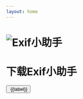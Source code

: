```yaml
---
layout: home
---
```



<script lang="ts" setup>
import { ref, onMounted } from 'vue';
import { withBase } from 'vitepress'
const platforms = [{
label: 'Windows',
icon: '/Windows.svg'
}, {
label: 'MacOS',
icon: '/MacOS.svg'
},{
label: 'Linux',
icon: '/Linux.svg'
},{
label: 'Android',
icon: '/Android.svg'
},{
label: 'iOS',
icon: '/iOS.svg'
}];

const currentPlatform = ref('Unknown');

onMounted(() => {
  
currentPlatform.value = sessionStorage.getItem('platform') || getCurrentPlatform();

function getCurrentPlatform(): String {
  const userAgent = navigator.userAgent;
  if (/Windows/i.test(userAgent)) {
    return 'Windows';
  } else if (/Macintosh/i.test(userAgent) || /MacIntel/i.test(userAgent)) {
    return 'MacOS';
  } else if (/Linux/i.test(userAgent)) {
    return 'Linux';
  }

  if (/Android/i.test(userAgent)) {
    return 'Android';
  } else if (/iPhone|iPad|iPod|iOS/i.test(userAgent)) {
    return 'iOS';
  }

  return 'Unknown';
}

})

function changePlatform(platform: String) {
  currentPlatform.value = platform;
  sessionStorage.setItem('platform', platform);
}

function wip(e){
  e.preventDefault();
  alert('敬请期待！');
}

</script>

<div class="download">
<h1>
<img src="/logo.svg" alt="Exif小助手">
</h1>
<h1>下载Exif小助手</h1>
<div class="download-buttons">
<button class="download-button" :class="{ 'active': currentPlatform === label }" v-for="{label,icon} in platforms" :key="label"
@click="changePlatform(label)">
<img class="icon" :src="withBase(icon)"/> {{label}}
</button>
</div>
<div class="download-area">
<template v-if="currentPlatform === 'Windows'">
 <h4>Windows下载</h4>
<div>
<h6>二进制文件</h6>
<a class="download-link" target="_blank" download :href="withBase('/release/Exif小助手_windows_x64.exe')">⬇️ EXE</a>
<a class="download-link" target="_blank" download :href="withBase('/release/Exif小助手_windows_x64.msix')">⬇️ MSIX</a>
<a class="download-link" target="_blank" download :href="withBase('/release/Exif小助手_windows_x64.zip')">⬇️ ZIP</a>
</div>
<div>
<div>
<h6>Microsoft Store</h6>
<a class="download-link" @click="wip">
<img src="/microsoft-store.svg"/>
</a>
</div>
</div>
</template>
<template v-if="currentPlatform === 'MacOS'">
 <h4>MacOS下载</h4>
<div>
<h6>二进制文件</h6>
<a class="download-link" target="_blank" download :href="withBase('/release/Exif小助手.dmg')">⬇️ DMG</a>
</div>
<div>
<div>
<h6>Apple Store</h6>
<a class="download-link" @click="wip">
<img src="/apple-store.svg"/>
</a>
</div>
</div>
</template>
<template v-if="currentPlatform === 'Linux'">
 <h4>Linux下载</h4>
<div>
<h6>二进制文件</h6>
<a class="download-link" target="_blank" download :href="withBase('/release/Exif小助手.tar.gz')">⬇️ TAR</a>
</div>
<div>
</div>
</template>
<template v-if="currentPlatform === 'Android'">
 <h4>Android下载</h4>
<div>
<h6>二进制文件</h6>
<a class="download-link" target="_blank" download :href="withBase('/release/Exif小助手.apk')">⬇️ APK</a>
</div>
<div>
<h6>Google Play</h6>
<a class="download-link" @click="wip">
<img src="/google-play.svg"/>
</a>
</div>
<div>
</div>
</template>
<template v-if="currentPlatform === 'iOS'">
 <h4>iOS下载</h4>
<div>
<h6>Apple Store</h6>
<a class="download-link" @click="wip">
<img src="/apple-store.svg"/>
</a>
</div>
<div>
</div>
</template>
</div>
</div>
